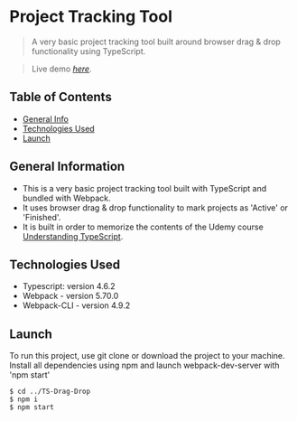 # Project Tracking Tool

> A very basic project tracking tool built around browser drag & drop functionality using TypeScript.

> Live demo [_here_](https://focused-booth-5edd23.netlify.app/public/).

## Table of Contents

-   [General Info](#general-information)
-   [Technologies Used](#technologies-used)
-   [Launch](#launch)

## General Information

-   This is a very basic project tracking tool built with TypeScript and bundled with Webpack.
-   It uses browser drag & drop functionality to mark projects as 'Active' or 'Finished'.
-   It is built in order to memorize the contents of the Udemy course [
    Understanding TypeScript](https://www.udemy.com/course/understanding-typescript/).

## Technologies Used

-   Typescript: version 4.6.2
-   Webpack - version 5.70.0
-   Webpack-CLI - version 4.9.2

## Launch

To run this project, use git clone or download the project to your machine.
Install all dependencies using npm and launch webpack-dev-server with 'npm start'

```
$ cd ../TS-Drag-Drop
$ npm i
$ npm start
```
